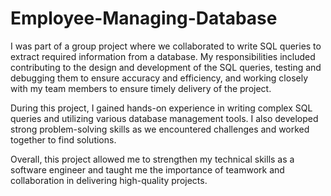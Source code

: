 # Employee-Managing-Database

I was part of a group project where we collaborated to write SQL queries to extract required information from a database. My responsibilities included contributing to the design and development of the SQL queries, testing and debugging them to ensure accuracy and efficiency, and working closely with my team members to ensure timely delivery of the project.

During this project, I gained hands-on experience in writing complex SQL queries and utilizing various database management tools. I also developed strong problem-solving skills as we encountered challenges and worked together to find solutions.

Overall, this project allowed me to strengthen my technical skills as a software engineer and taught me the importance of teamwork and collaboration in delivering high-quality projects.
